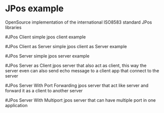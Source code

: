 # JPos example
OpenSource implementation of the international ISO8583 standard JPos libraries

#JPos Client
    simple jpos client example

#JPos Client as Server
    simple jpos client as Server example

#JPos Server
    simple jpos server example

#JPos Server as Client
    jpos server that also act as client, this way the server even can also send echo message to a client app that connect to the server

#JPos Server With Port Forwarding
    jpos server that act like server and forward it as a client to another server

#JPos Server With Multiport
    jpos server that can have multiple port in one application

